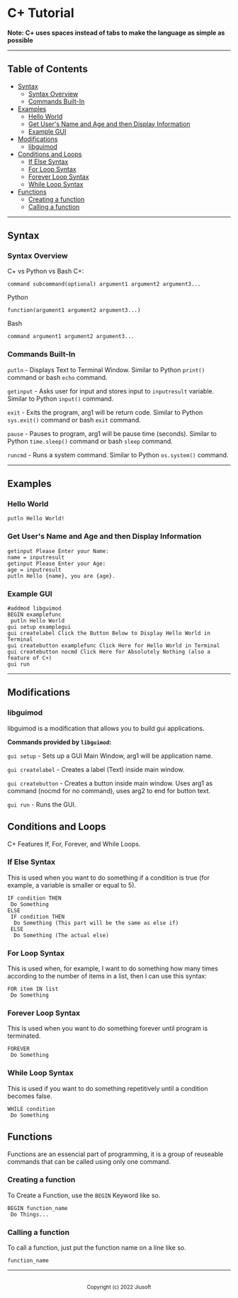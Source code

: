 # C+ Tutorial

**Note: C+ uses spaces instead of tabs to make the language as simple as possible**

---

## Table of Contents
- [Syntax](#syntax)
  * [Syntax Overview](#syntax-overview)
  * [Commands Built-In](#commands-built-in)
- [Examples](#examples)
  * [Hello World](#hello-world)
  * [Get User's Name and Age and then Display Information](#get-user-s-name-and-age-and-then-display-information)
  * [Example GUI](#example-gui)
- [Modifications](#modifications)
  * [libguimod](#libguimod)
- [Conditions and Loops](#conditions-and-loops)
  * [If Else Syntax](#if-else-syntax)
  * [For Loop Syntax](#for-loop-syntax)
  * [Forever Loop Syntax](#forever-loop-syntax)
  * [While Loop Syntax](#while-loop-syntax)
- [Functions](#functions)
  * [Creating a function](#creating-a-function)
  * [Calling a function](#calling-a-function)

---

## Syntax
### Syntax Overview
C+ vs Python vs Bash
C+:
```
command subcommand(optional) argument1 argument2 argument3...
```

Python
```
function(argument1 argument2 argument3...)
```

Bash
```
command argument1 argument2 argument3...
```

### Commands Built-In
`putln` - Displays Text to Terminal Window.  Similar to Python `print()` command or bash `echo` command. 

`getinput` - Asks user for input and stores input to `inputresult` variable. Similar to Python `input()` command.

`exit` - Exits the program, arg1 will be return code. Similar to Python `sys.exit()` command or bash `exit` command.

`pause` - Pauses to program, arg1 will be pause time (seconds). Similar to Python `time.sleep()` command or bash `sleep` command.

`runcmd` - Runs a system command. Similar to Python `os.system()` command.

---

## Examples
### Hello World

```
putln Hello World!
``` 
### Get User's Name and Age and then Display Information
```
getinput Please Enter your Name: 
name = inputresult
getinput Please Enter your Age: 
age = inputresult
putln Hello {name}, you are {age}.
```

### Example GUI
```
#addmod libguimod
BEGIN examplefunc
 putln Hello World
gui setup examplegui
gui createlabel Click the Button Below to Display Hello World in Terminal
gui createbutton examplefunc Click Here for Hello World in Terminal
gui createbutton nocmd Click Here for Absolutely Nothing (also a feature of C+)
gui run
```
---

## Modifications
### libguimod
libguimod is a modification that allows you to build gui applications.

**Commands provided by `libguimod`:**

`gui setup` - Sets up a GUI Main Window, arg1 will be application name.

`gui createlabel` - Creates a label (Text) inside main window.

`gui createbutton` - Creates a button inside main window. Uses arg1 as command (nocmd for no command), uses arg2 to end for button text.

`gui run` - Runs the GUI.
## Conditions and Loops
C+ Features If, For, Forever, and While Loops.

### If Else Syntax
This is used when you want to do something if a condition is true (for example, a variable is smaller or equal to 5).
```
IF condition THEN
 Do Something
ELSE
 IF condition THEN
  Do Something (This part will be the same as else if)
 ELSE
  Do Something (The actual else)
```
### For Loop Syntax
This is used when, for example, I want to do something how many times according to the number of items in a list, then I can use this syntax:
```
FOR item IN list
 Do Something
```
### Forever Loop Syntax
This is used when you want to do something forever until program is terminated.
```
FOREVER
 Do Something
```
### While Loop Syntax
This is used if you want to do something repetitively until a condition becomes false.
```
WHILE condition
 Do Something
```

## Functions
Functions are an essencial part of programming, it is a group of reuseable commands that can be called using only one command.

### Creating a function
To Create a Function, use the `BEGIN` Keyword like so.
```
BEGIN function_name
 Do Things...
```

### Calling a function
To call a function, just put the function name on a line like so.
```
function_name
```

---
<br>
<div style="text-align: center;"><small>Copyright (c) 2022 Jiusoft</small></div>